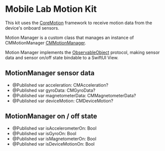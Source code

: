 # Mobile Lab Motion Kit

This kit uses the [CoreMotion](https://developer.apple.com/documentation/coremotion) framework to receive motion data from the device's onboard sensors.

Motion Manager is a custom class that manages an instance of CMMotionManager [CMMotionManager](https://developer.apple.com/documentation/coremotion/cmmotionmanager).

Motion Manager implements the [ObservableObject](https://developer.apple.com/documentation/combine/observableobject) protocol, making sensor data and sensor on/off state bindable to a SwiftUI View.

## MotionManager sensor data

- @Published var acceleration: CMAcceleration?
- @Published var gyroData: CMGyroData?
- @Published var magnetometerData: CMMagnetometerData?
- @Published var deviceMotion: CMDeviceMotion?

## MotionManager on / off state

- @Published var isAccelerometerOn: Bool
- @Published var isGyroOn: Bool
- @Published var isMagnetometerOn: Bool
- @Published var isDeviceMotionOn: Bool
